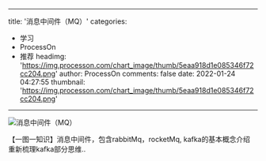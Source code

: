 
---
title: '消息中间件（MQ）'
categories: 
 - 学习
 - ProcessOn
 - 推荐
headimg: 'https://img.processon.com/chart_image/thumb/5eaa918d1e085346f72cc204.png'
author: ProcessOn
comments: false
date: 2022-01-24 04:27:55
thumbnail: 'https://img.processon.com/chart_image/thumb/5eaa918d1e085346f72cc204.png'
---

<div>   
<img class="thumb" alt="消息中间件（MQ）" src="https://img.processon.com/chart_image/thumb/5eaa918d1e085346f72cc204.png" referrerpolicy="no-referrer">
<p>【一图一知识】消息中间件，包含rabbitMq，rocketMq, kafka的基本概念介绍
重新梳理kafka部分思维..</p>  
</div>
            
